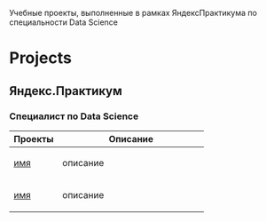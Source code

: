 Учебные проекты, выполненные в рамках ЯндексПрактикума по специальности Data Science
# Projects

## Яндекс.Практикум

### Специалист по Data Science

<table width="100%" valign="top">
<thead>

<tr>
<th width="25%">Проекты</th>
<th>Описание</th>
</tr>

</thead>
<tbody>
<tr>
<td>

[имя](./путь)

</td>
<td>

описание

</td>
</tr>

<tr>
<td>

[имя](./путь)

</td>
<td>

описание

</td>
</tr>



</td>
</tr>
</tbody>
</table>
